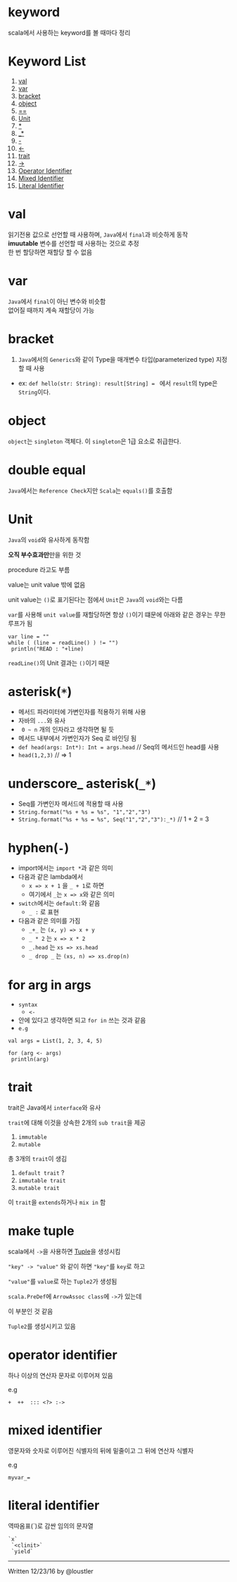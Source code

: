 # keyword
 scala에서 사용하는 keyword를 볼 때마다 정리 

# Keyword List 
 1. [val](#val)
 1. [var](#var)
 1. [bracket](#bracket)
 1. [object](#object)
 1. [==](#double-equal)
 1. [Unit](#unit)
 1. [*](#asterisk)
 1. [_*](#underscore_-asterisk_)
 1. [-](#hyphen-)
 1. [<-](#for-arg-in-args)
 1. [trait](#trait)
 1. [->](#make-tuple)
 1. [Operator Identifier](#operator-identifier)
 1. [Mixed Identifier](#mixed-identifier)
 1. [Literal Identifier](#literal-identifier)

# val 
 읽기전용 값으로 선언할 때 사용하며, `Java`에서 `final`과 비슷하게 동작<br>
 **imuutable** 변수를 선언할 때 사용하는 것으로 추정<br>
 한 번 할당하면 재할당 할 수 없음<br>

# var
 `Java`에서 `final`이 아닌 변수와 비슷함<br>
 없어질 때까지 계속 재할당이 가능

# bracket
 1. `Java`에서의 `Generics`와 같이 Type을 매개변수 타입(parameterized type) 지정할 때 사용 
   * ex: `def hello(str: String): result[String] = ` 에서 `result`의 type은 `String`이다.

# object 
 `object`는 `singleton` 객체다. 이 `singleton`은 1급 요소로 취급한다.

# double equal
 `Java`에서는 `Reference Check`지만 `Scala`는 `equals()`를 호출함

# Unit
 `Java`의 `void`와 유사하게 동작함
 
  **오직 부수효과만**만을 위한 것
  
  procedure 라고도 부름
   
 value는 unit value 밖에 없음
  
 unit value는 `()`로 표기된다는 점에서 `Unit`은 `Java`의 `void`와는 다름
  
 `var`를 사용해 `unit value`를 재할당하면 항상 `()`이기 떄문에 아래와 같은 경우는 무한루프가 됨
 
 ```
 var line = ""
 while ( (line = readLine() ) != "")
  println("READ : "+line)
 ```
 
 `readLine()`의 Unit 결과는 `()`이기 때문


# asterisk(`*`)
 - 메서드 파라미터에 가변인자를 적용하기 위해 사용
 - 자바의 `...`와 유사
 - ` 0 ~ n` 개의 인자라고 생각하면 될 듯 
 - 메서드 내부에서 가변인자가 Seq 로 바인딩 됨
 - `def head(args: Int*): Int = args.head` // Seq의 메서드인 head를 사용
 - `head(1,2,3)` // => 1

# underscore_ asterisk(`_*`)
 - Seq를 가변인자 메서드에 적용할 때 사용
 - `String.format("%s + %s = %s", "1","2","3")`
 - `String.format("%s + %s = %s", Seq("1","2","3"):_*)` // 1 + 2 = 3

# hyphen(`-`)
 - import에서는 `import *`과 같은 의미 
 - 다음과 같은 lambda에서
    - `x => x + 1` 을 `_ + 1`로 하면
    - 여기에서 `_`는 `x => x`와 같은 의미
 - `switch`에서는 `default:`와 같음
    - `_ :` 로 표현
 - 다음과 같은 의미를 가짐 
    - `_+_` 는 `(x, y) => x + y`
    - `_ * 2` 는 `x => x * 2`
    - `_.head` 는 `xs => xs.head`
    - `_ drop _` 는 `(xs, n) => xs.drop(n)`

# for arg in args
 - `syntax`
   - `<-`
 - 안에 있다고 생각하면 되고 `for in` 쓰는 것과 같음
 - `e.g`<br>
 ```
val args = List(1, 2, 3, 4, 5)

for (arg <- args)
  println(arg)
```

# trait

trait은 Java에서 `interface`와 유사

`trait`에 대해 이것을 상속한 2개의 `sub trait`을 제공

 1. `immutable`
 2. `mutable`

총 3개의 `trait`이 생김 

 1. `default trait` ?
 2. `immutable trait`
 3. `mutable trait`

이 `trait`을 `extends`하거나 `mix in` 함 

# make tuple 
 scala에서 `->`을 사용하면 [Tuple](Tuple)을 생성시킴 

 ` "key" -> "value" ` 와 같이 하면 `"key"`를 `key`로 하고

 `"value"`를 `value`로 하는 `Tuple2`가 생성됨 

 `scala.PreDef`에 `ArrowAssoc class`에 `->`가 있는데 

 이 부분인 것 같음 

 `Tuple2`를 생성시키고 있음
 
# operator identifier
 하나 이상의 연산자 문자로 이루어져 있음 
 
 e.g 
 
 ```
 +  ++  ::: <?> :->
 ```

# mixed identifier
  영문자와 숫자로 이루어진 식별자의 뒤에 밑줄이고 그 뒤에 연산자 식별자
  
  e.g
  
  ```
  myvar_=
  ```
  
# literal identifier
 역따옴표(`)로 감싼 임의의 문자열
 
 ```
 `x` 
  `<clinit>`
  `yield`
 ```

------
Written 12/23/16 by @loustler